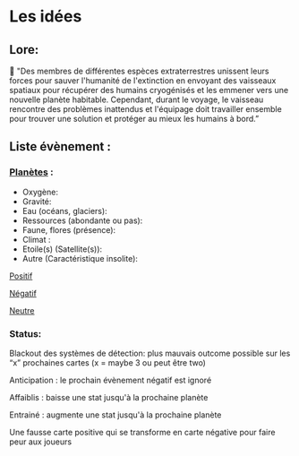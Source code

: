 # Les idées

## Lore:

<aside>
📖 "Des membres de différentes espèces extraterrestres unissent leurs forces pour sauver l'humanité de l'extinction en envoyant des vaisseaux spatiaux pour récupérer des humains cryogénisés et les emmener vers une nouvelle planète habitable. Cependant, durant le voyage, le vaisseau rencontre des problèmes inattendus et l'équipage doit travailler ensemble pour trouver une solution et protéger au mieux les humains à bord.”

</aside>

## Liste évènement :

### [Planètes](https://www.notion.so/845cc45f4dec4512a8b9052febc6ac46) :

- Oxygène:
- Gravité:
- Eau (océans, glaciers):
- Ressources (abondante ou pas):
- Faune, flores (présence):
- Climat :
- Etoile(s) (Satellite(s)):
- Autre (Caractéristique insolite):

[Positif](https://www.notion.so/898a1e42486c4452823a2bee38230d81)

[Négatif](https://www.notion.so/97809837afb9470abd5a1d1ba076466c)

[Neutre](https://www.notion.so/9d841b07a903457ca771882715bd751f)

### Status:

Blackout des systèmes de détection: plus mauvais outcome possible sur les “x” prochaines cartes (x = maybe 3 ou peut être two)

Anticipation : le prochain évènement négatif est ignoré 

Affaiblis : baisse une stat jusqu'à la prochaine planète

Entrainé : augmente une stat jusqu'à la prochaine planète

Une fausse carte positive qui se transforme en carte négative pour faire peur aux joueurs